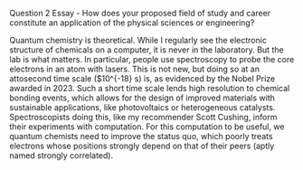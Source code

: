 Question 2 Essay - How does your proposed field of study and career constitute an application of the physical sciences or engineering?

Quantum chemistry is theoretical. While I regularly see the electronic structure of chemicals on a computer, it is never in the laboratory. But the lab is what matters. In particular, people use spectroscopy to probe the core electrons in an atom with lasers. This is not new, but doing so at an attosecond time scale ($10^{-18} s) is, as evidenced by the Nobel Prize awarded in 2023. Such a short time scale lends high resolution to chemical bonding events, which allows for the design of improved materials with sustainable applications, like photovoltaics or heterogeneous catalysts. Spectroscopists doing this, like my recommender Scott Cushing, inform their experiments with computation. For this computation to be useful, we quantum chemists need to improve the status quo, which poorly treats electrons whose positions strongly depend on that of their peers (aptly named strongly correlated).


